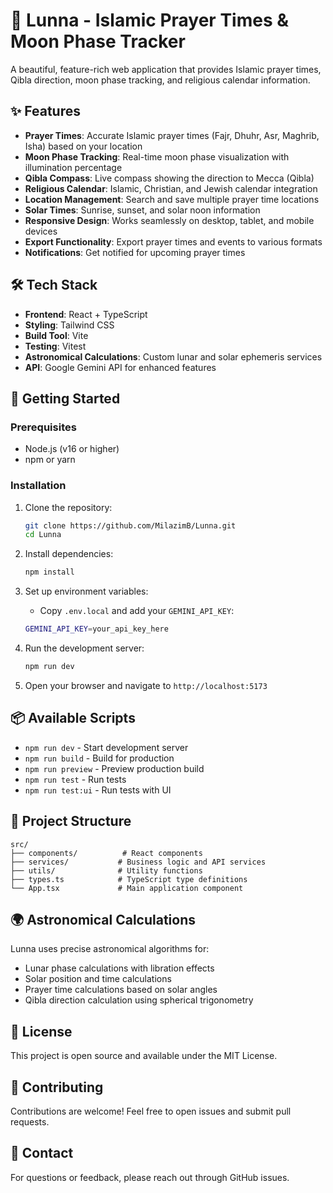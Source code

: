 # 🌙 Lunna - Islamic Prayer Times & Moon Phase Tracker

A beautiful, feature-rich web application that provides Islamic prayer times, Qibla direction, moon phase tracking, and religious calendar information.

## ✨ Features

- **Prayer Times**: Accurate Islamic prayer times (Fajr, Dhuhr, Asr, Maghrib, Isha) based on your location
- **Moon Phase Tracking**: Real-time moon phase visualization with illumination percentage
- **Qibla Compass**: Live compass showing the direction to Mecca (Qibla)
- **Religious Calendar**: Islamic, Christian, and Jewish calendar integration
- **Location Management**: Search and save multiple prayer time locations
- **Solar Times**: Sunrise, sunset, and solar noon information
- **Responsive Design**: Works seamlessly on desktop, tablet, and mobile devices
- **Export Functionality**: Export prayer times and events to various formats
- **Notifications**: Get notified for upcoming prayer times

## 🛠️ Tech Stack

- **Frontend**: React + TypeScript
- **Styling**: Tailwind CSS
- **Build Tool**: Vite
- **Testing**: Vitest
- **Astronomical Calculations**: Custom lunar and solar ephemeris services
- **API**: Google Gemini API for enhanced features

## 🚀 Getting Started

### Prerequisites
- Node.js (v16 or higher)
- npm or yarn

### Installation

1. Clone the repository:
   ```bash
   git clone https://github.com/MilazimB/Lunna.git
   cd Lunna
   ```

2. Install dependencies:
   ```bash
   npm install
   ```

3. Set up environment variables:
   - Copy `.env.local` and add your `GEMINI_API_KEY`:
   ```bash
   GEMINI_API_KEY=your_api_key_here
   ```

4. Run the development server:
   ```bash
   npm run dev
   ```

5. Open your browser and navigate to `http://localhost:5173`

## 📦 Available Scripts

- `npm run dev` - Start development server
- `npm run build` - Build for production
- `npm run preview` - Preview production build
- `npm run test` - Run tests
- `npm run test:ui` - Run tests with UI

## 📁 Project Structure

```
src/
├── components/          # React components
├── services/           # Business logic and API services
├── utils/              # Utility functions
├── types.ts            # TypeScript type definitions
└── App.tsx             # Main application component
```

## 🌍 Astronomical Calculations

Lunna uses precise astronomical algorithms for:
- Lunar phase calculations with libration effects
- Solar position and time calculations
- Prayer time calculations based on solar angles
- Qibla direction calculation using spherical trigonometry

## 📝 License

This project is open source and available under the MIT License.

## 🤝 Contributing

Contributions are welcome! Feel free to open issues and submit pull requests.

## 📧 Contact

For questions or feedback, please reach out through GitHub issues.
